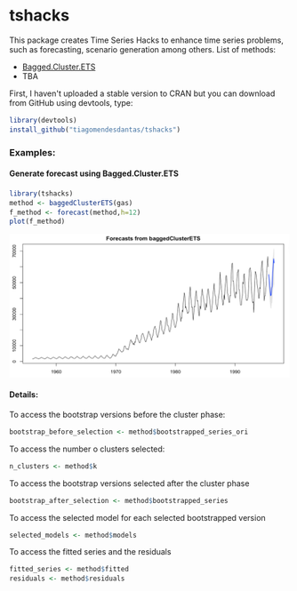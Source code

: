 # tshacks

This package creates Time Series Hacks to enhance time series problems, such as forecasting, scenario generation among others. List of methods:

- [Bagged.Cluster.ETS](Bagged.md)
- TBA



First, I haven't uploaded a stable version to CRAN but you can download from GitHub using devtools, type:

```r
library(devtools)
install_github("tiagomendesdantas/tshacks")
```

### Examples:

#### Generate forecast using Bagged.Cluster.ETS
```r
library(tshacks)
method <- baggedClusterETS(gas)
f_method <- forecast(method,h=12)
plot(f_method)
```

<center><img src="figures/forecast.png" alt="Forecast using BaggedClusterETS" style="width: 750px;"/></center>


#### Details:

To access the bootstrap versions before the cluster phase:
```r
bootstrap_before_selection <- method$bootstrapped_series_ori
```


To access the number o clusters selected:
```r
n_clusters <- method$k
```

To access the bootstrap versions selected after the cluster phase
```r
bootstrap_after_selection <- method$bootstrapped_series
```

To access the selected model for each selected bootstrapped version  
```r
selected_models <- method$models

```

To access the fitted series and the residuals
```r
fitted_series <- method$fitted
residuals <- method$residuals
```
